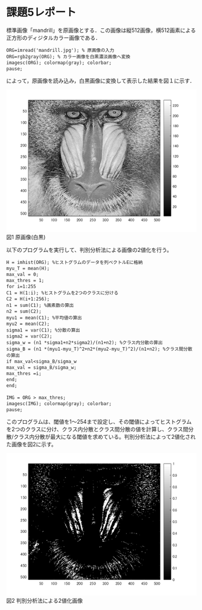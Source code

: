 # 課題5レポート

標準画像「mandrill」を原画像とする．この画像は縦512画像，横512画素による正方形のディジタルカラー画像である．
```
ORG=imread('mandrill.jpg'); % 原画像の入力
ORG=rgb2gray(ORG); % カラー画像を白黒濃淡画像へ変換
imagesc(ORG); colormap(gray); colorbar;
pause;
```
によって，原画像を読み込み，白黒画像に変換して表示した結果を図１に示す．

![原画像](https://github.com/juntdu/lecture_image_processing/blob/master/image/kadai5/kadai5_1.png)  
図1 原画像(白黒)

以下のプログラムを実行して、判別分析法による画像の2値化を行う。
```
H = imhist(ORG); %ヒストグラムのデータを列ベクトルEに格納
myu_T = mean(H);
max_val = 0;
max_thres = 1;
for i=1:255
C1 = H(1:i); %ヒストグラムを2つのクラスに分ける
C2 = H(i+1:256);
n1 = sum(C1); %画素数の算出
n2 = sum(C2);
myu1 = mean(C1); %平均値の算出
myu2 = mean(C2);
sigma1 = var(C1); %分散の算出
sigma2 = var(C2);
sigma_w = (n1 *sigma1+n2*sigma2)/(n1+n2); %クラス内分散の算出
sigma_B = (n1 *(myu1-myu_T)^2+n2*(myu2-myu_T)^2)/(n1+n2); %クラス間分散の算出
if max_val<sigma_B/sigma_w
max_val = sigma_B/sigma_w;
max_thres =i;
end;
end;

IMG = ORG > max_thres;
imagesc(IMG); colormap(gray); colorbar;
pause;
```
このプログラムは、閾値を1～254まで設定し、その閾値によってヒストグラムを2つのクラスに分け、クラス内分散とクラス間分散の値を計算し、クラス間分散/クラス内分散が最大になる閾値を求めている。判別分析法によって2値化された画像を図2に示す。

![原画像](https://github.com/juntdu/lecture_image_processing/blob/master/image/kadai5/kadai5_2.png)
図2 判別分析法による2値化画像
